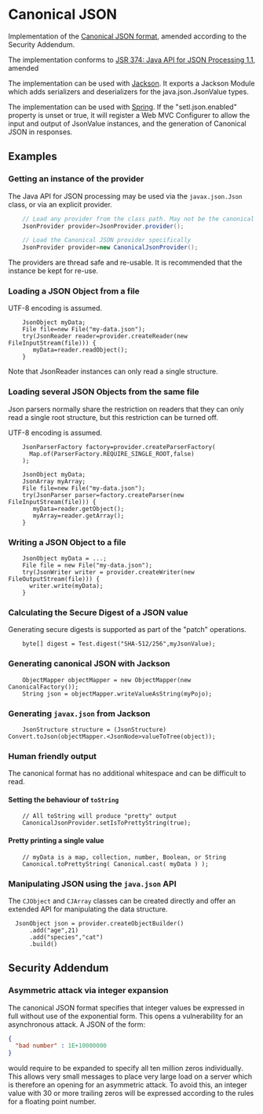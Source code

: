 # Canonical JSON

Implementation of the [Canonical JSON format](https://web.archive.org/web/20191120120802/http://gibson042.github.io/canonicaljson-spec/), amended according 
to the Security Addendum.

The implementation conforms
to [JSR 374: Java API for JSON Processing 1.1](https://javadoc.io/static/javax.json/javax.json-api/1.1.4/index.html?overview-summary.html), amended 

The implementation can be used with
[Jackson](https://github.com/FasterXML/jackson). It exports a Jackson Module which adds serializers and deserializers for the java.json.JsonValue types.

The implementation can be used with [Spring](https://spring.io/). If the
"setl.json.enabled" property is unset or true, it will register a Web MVC Configurer to allow the input and output of JsonValue instances, and the generation of
Canonical JSON in responses.

## Examples

### Getting an instance of the provider

The Java API for JSON processing may be used via the `javax.json.Json` class, or via an explicit provider.

```java
    // Load any provider from the class path. May not be the canonical JSON provider.
    JsonProvider provider=JsonProvider.provider();

    // Load the Canonical JSON provider specifically
    JsonProvider provider=new CanonicalJsonProvider();
```

The providers are thread safe and re-usable. It is recommended that the instance be kept for re-use.

### Loading a JSON Object from a file

UTF-8 encoding is assumed.

```
    JsonObject myData;
    File file=new File("my-data.json");
    try(JsonReader reader=provider.createReader(new FileInputStream(file))) {
       myData=reader.readObject();
    }
```

Note that JsonReader instances can only read a single structure.

### Loading several JSON Objects from the same file

Json parsers normally share the restriction on readers that they can only read a single root structure, but this restriction can be turned off.

UTF-8 encoding is assumed.

```
    JsonParserFactory factory=provider.createParserFactory(
      Map.of(ParserFactory.REQUIRE_SINGLE_ROOT,false)
    );

    JsonObject myData;
    JsonArray myArray;
    File file=new File("my-data.json");
    try(JsonParser parser=factory.createParser(new FileInputStream(file))) {
       myData=reader.getObject();
       myArray=reader.getArray();
    }
```

### Writing a JSON Object to a file

```
    JsonObject myData = ...;
    File file = new File("my-data.json");
    try(JsonWriter writer = provider.createWriter(new FileOutputStream(file))) {
      writer.write(myData);
    }
```

### Calculating the Secure Digest of a JSON value

Generating secure digests is supported as part of the "patch" operations.

```
    byte[] digest = Test.digest("SHA-512/256",myJsonValue);
```

### Generating canonical JSON with Jackson

```
    ObjectMapper objectMapper = new ObjectMapper(new CanonicalFactory());
    String json = objectMapper.writeValueAsString(myPojo); 
```

### Generating `javax.json` from Jackson

```
    JsonStructure structure = (JsonStructure) Convert.toJson(objectMapper.<JsonNode>valueToTree(object));
```

### Human friendly output

The canonical format has no additional whitespace and can be difficult to read. 

#### Setting the behaviour of `toString`

```
    // All toString will produce "pretty" output
    CanonicalJsonProvider.setIsToPrettyString(true);
```

#### Pretty printing a single value

```
    // myData is a map, collection, number, Boolean, or String
    Canonical.toPrettyString( Canonical.cast( myData ) );
```

### Manipulating JSON using the `java.json` API

The `CJObject` and `CJArray` classes can be created directly and offer an extended API for manipulating the data structure.

```
  JsonObject json = provider.createObjectBuilder()
      .add("age",21)
      .add("species","cat")
      .build()
```


## Security Addendum

### Asymmetric attack via integer expansion
The canonical JSON format specifies that integer values be expressed in full without use of the exponential form. This opens a vulnerability for an 
asynchronous attack. A JSON of the form:

```json
{
  "bad number" : 1E+10000000
}
```

would require to be expanded to specify all ten million zeros individually. This allows very small messages to place very large load on a server which is 
therefore an opening for an asymmetric attack. To avoid this, an integer value with 30 or more trailing zeros will be expressed according to the rules for 
a floating point number.
